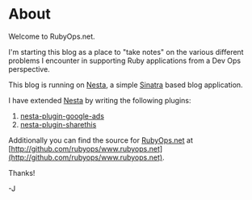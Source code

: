 # About
 
Welcome to RubyOps.net.

I'm starting this blog as a place to "take notes" on the various different problems I encounter in supporting Ruby applications from a Dev Ops perspective. 

This blog is running on [Nesta][Nesta], a simple [Sinatra](http://www.sinatrarb.com/) based blog application.

I have extended [Nesta][Nesta] by writing the following plugins:

1. [nesta-plugin-google-ads](http://github.com/jmervine/nesta-plugin-google-ads)
1. [nesta-plugin-sharethis](http://github.com/jmervine/nesta-plugin-sharethis)

Additionally you can find the source for [RubyOps.net](http://www.rubyops.net/) at [http://github.com/rubyops/www.rubyops.net](http://github.com/rubyops/www.rubyops.net).

Thanks!

-J 

[Nesta]: http://nestacms.com/ "NestaCMS.com"

